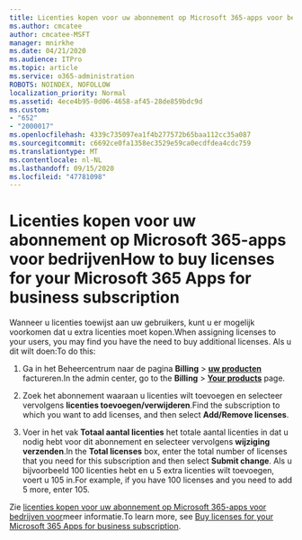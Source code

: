 ```yaml
---
title: Licenties kopen voor uw abonnement op Microsoft 365-apps voor bedrijven
ms.author: cmcatee
author: cmcatee-MSFT
manager: mnirkhe
ms.date: 04/21/2020
ms.audience: ITPro
ms.topic: article
ms.service: o365-administration
ROBOTS: NOINDEX, NOFOLLOW
localization_priority: Normal
ms.assetid: 4ece4b95-0d06-4658-af45-28de859bdc9d
ms.custom:
- "652"
- "2000017"
ms.openlocfilehash: 4339c735097ea1f4b277572b65baa112cc35a087
ms.sourcegitcommit: c6692ce0fa1358ec3529e59ca0ecdfdea4cdc759
ms.translationtype: MT
ms.contentlocale: nl-NL
ms.lasthandoff: 09/15/2020
ms.locfileid: "47781098"
---
```

# <a name="how-to-buy-licenses-for-your-microsoft-365-apps-for-business-subscription"></a><span data-ttu-id="09650-102">Licenties kopen voor uw abonnement op Microsoft 365-apps voor bedrijven</span><span class="sxs-lookup"><span data-stu-id="09650-102">How to buy licenses for your Microsoft 365 Apps for business subscription</span></span>

<span data-ttu-id="09650-103">Wanneer u licenties toewijst aan uw gebruikers, kunt u er mogelijk voorkomen dat u extra licenties moet kopen.</span><span class="sxs-lookup"><span data-stu-id="09650-103">When assigning licenses to your users, you may find you have the need to buy additional licenses.</span></span> <span data-ttu-id="09650-104">Als u dit wilt doen:</span><span class="sxs-lookup"><span data-stu-id="09650-104">To do this:</span></span>
  
1. <span data-ttu-id="09650-105">Ga in het Beheercentrum naar de pagina **Billing** \> **[uw producten](https://go.microsoft.com/fwlink/p/?linkid=842054)** factureren.</span><span class="sxs-lookup"><span data-stu-id="09650-105">In the admin center, go to the **Billing** \> **[Your products](https://go.microsoft.com/fwlink/p/?linkid=842054)** page.</span></span>

2. <span data-ttu-id="09650-106">Zoek het abonnement waaraan u licenties wilt toevoegen en selecteer vervolgens **licenties toevoegen/verwijderen**.</span><span class="sxs-lookup"><span data-stu-id="09650-106">Find the subscription to which you want to add licenses, and then select **Add/Remove licenses**.</span></span>

3. <span data-ttu-id="09650-107">Voer in het vak **Totaal aantal licenties** het totale aantal licenties in dat u nodig hebt voor dit abonnement en selecteer vervolgens **wijziging verzenden**.</span><span class="sxs-lookup"><span data-stu-id="09650-107">In the **Total licenses** box, enter the total number of licenses that you need for this subscription and then select **Submit change**.</span></span> <span data-ttu-id="09650-108">Als u bijvoorbeeld 100 licenties hebt en u 5 extra licenties wilt toevoegen, voert u 105 in.</span><span class="sxs-lookup"><span data-stu-id="09650-108">For example, if you have 100 licenses and you need to add 5 more, enter 105.</span></span>

<span data-ttu-id="09650-109">Zie [licenties kopen voor uw abonnement op Microsoft 365-apps voor bedrijven voor](https://docs.microsoft.com/microsoft-365/commerce/licenses/buy-licenses)meer informatie.</span><span class="sxs-lookup"><span data-stu-id="09650-109">To learn more, see [Buy licenses for your Microsoft 365 Apps for business subscription](https://docs.microsoft.com/microsoft-365/commerce/licenses/buy-licenses).</span></span>